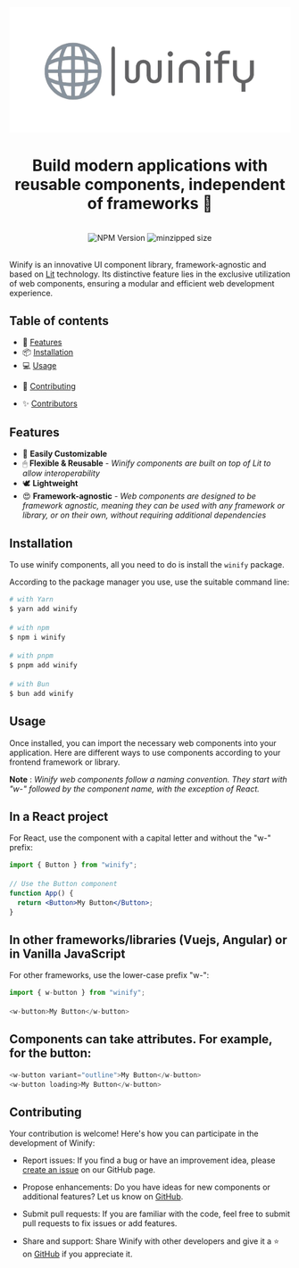 <p align="center">
  <a href="https://github.com/godwinmanu/winify">
    <img src="https://github.com/godwinmanu/winify/raw/main/assets/winify.png" alt="Winify logo"/>
  </a>
</p>

<h1 align="center">Build modern applications with reusable components, independent of frameworks 🚀</h1>
<br />

<div align="center">
    <img src="https://badgen.net/npm/v/winify" alt="NPM Version" />
  <img src="https://badgen.net/bundlephobia/minzip/winify" alt="minzipped size"/>
</div>

<br />

Winify is an innovative UI component library, framework-agnostic and based on [Lit](https://lit.dev/) technology. Its distinctive feature lies in the exclusive utilization of web components, ensuring a modular and efficient web development experience.

## Table of contents

<!-- - 📋 [Documentation](#documentation) -->

- 🚀 [Features](#features)
- 📦 [Installation](#installation)
- 💻 [Usage](#usage)
<!-- - 📚 [CodeSandbox Templates](#codesandbox-templates) -->
- 📝 [Contributing](#contributing)
<!-- - 💖 [Support](#support-winify) -->
- ✨ [Contributors](#contributors)

<!-- ## Documentation

It's the https://chakra-ui.com website for the latest version of Chakra UI. For
older versions head over here

- v1: https://v1.chakra-ui.com
- v0: https://v0.chakra-ui.com
 -->

## Features

- 🔩 **Easily Customizable**
- 🖱 **Flexible & Reusable** - _Winify components are built on top of Lit to allow interoperability_
- 🕊 **Lightweight** <!-- - _less than 10kb including styles_ -->
- 😍 **Framework-agnostic** - _Web components are designed to be framework agnostic, meaning they can be used with any framework or library, or on their own, without requiring additional dependencies_

## Installation

To use winify components, all you need to do is install the
`winify` package.

According to the package manager you use, use the suitable command line:

```sh
# with Yarn
$ yarn add winify

# with npm
$ npm i winify

# with pnpm
$ pnpm add winify

# with Bun
$ bun add winify
```

## Usage

Once installed, you can import the necessary web components into your application. Here are different ways to use components according to your frontend framework or library.

**Note** : _Winify web components follow a naming convention. They start with "w-" followed by the component name, with the exception of React._

## In a React project

For React, use the component with a capital letter and without the "w-" prefix:

```jsx
import { Button } from "winify";

// Use the Button component
function App() {
  return <Button>My Button</Button>;
}
```

## In other frameworks/libraries (Vuejs, Angular) or in Vanilla JavaScript

For other frameworks, use the lower-case prefix "w-":

```javascript
import { w-button } from "winify";

<w-button>My Button</w-button>
```

## Components can take attributes. For example, for the button:

```javascript
<w-button variant="outline">My Button</w-button>
<w-button loading>My Button</w-button>
```

## Contributing

Your contribution is welcome! Here's how you can participate in the development of Winify:

- Report issues: If you find a bug or have an improvement idea, please [create an issue](https://github.com/godwinmanu/winify/issues) on our GitHub page.

- Propose enhancements: Do you have ideas for new components or additional features? Let us know on [GitHub](https://github.com/godwinmanu/winify).

- Submit pull requests: If you are familiar with the code, feel free to submit pull requests to fix issues or add features.

- Share and support: Share Winify with other developers and give it a ⭐ on [GitHub](https://github.com/godwinmanu/winify) if you appreciate it.
